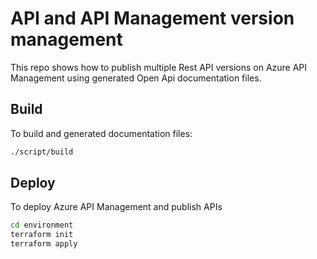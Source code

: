 # API and API Management version management

This repo shows how to publish multiple Rest API versions on Azure API Management using generated Open Api documentation files.

## Build

To build and generated documentation files:
```sh
./script/build
```

## Deploy

To deploy Azure API Management and publish APIs
```sh
cd environment
terraform init
terraform apply
```
